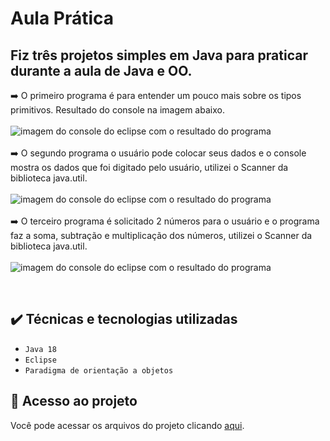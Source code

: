 # Aula Prática

## Fiz três projetos simples em Java para praticar durante a aula de Java e OO.

:arrow_right: O primeiro programa é para entender um pouco mais sobre os tipos primitivos. Resultado do console na imagem abaixo.<br><br>
![imagem do console do eclipse com o resultado do programa ](https://user-images.githubusercontent.com/103668178/219108456-cfbfe553-ebf7-4da5-b0e2-f506c5dba794.png)<br><br>
:arrow_right: O segundo programa o usuário pode colocar seus dados e o console mostra os dados que foi digitado pelo usuário, utilizei o Scanner da biblioteca java.util.<br><br>
![imagem do console do eclipse com o resultado do programa](https://user-images.githubusercontent.com/103668178/219125389-63459ba3-9310-4bad-80b1-a6d9ca53922e.png)<br><br>
:arrow_right: O terceiro programa é solicitado 2 números para o usuário e o programa faz a soma, subtração e multiplicação dos números, utilizei o Scanner da biblioteca java.util.<br><br>
![imagem do console do eclipse com o resultado do programa](https://user-images.githubusercontent.com/103668178/219127353-bbcfc67f-b957-46a0-955c-57a601bc99d6.png)

<br>

## ✔️ Técnicas e tecnologias utilizadas

- ``Java 18``
- ``Eclipse``
- ``Paradigma de orientação a objetos``

## 📁 Acesso ao projeto
Você pode acessar os arquivos do projeto clicando [aqui](https://github.com/MicheleWM/AulaPratica/tree/main/AulaPratica/src/br/com/descomplica/live01).
